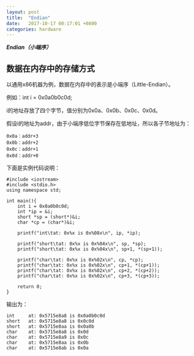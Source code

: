```yaml
---
layout: post
title:  "Endian"
date:   2017-10-17 00:17:01 +0800
categories: hardware
---
```


***Endian（小端序）***




## 数据在内存中的存储方式

以通用x86机器为例，数据在内存中的表示是小端序（Little-Endian）。

例如：int i = 0x0a0b0c0d;

i的地址存放了四个字节，值分别为0x0a、0x0b、0x0c、0x0d。

假设i的地址为addr，由于小端序低位字节保存在低地址，所以各子节地址为：

```
0x0a：addr+3
0x0b：addr+2
0x0c：addr+1
0x0d：addr+0
```

下面是实例代码说明：

```
#include <iostream>
#include <stdio.h>
using namespace std;

int main(){
    int i = 0x0a0b0c0d;
    int *ip = &i;
    short *sp = (short*)&i;
    char *cp = (char*)&i;
    
    printf("int\tat: 0x%x is 0x%08x\n", ip, *ip);

    printf("short\tat: 0x%x is 0x%04x\n", sp, *sp);
    printf("short\tat: 0x%x is 0x%04x\n", sp+1, *(sp+1));

    printf("char\tat: 0x%x is 0x%02x\n", cp, *cp);
    printf("char\tat: 0x%x is 0x%02x\n", cp+1, *(cp+1));
    printf("char\tat: 0x%x is 0x%02x\n", cp+2, *(cp+2));
    printf("char\tat: 0x%x is 0x%02x\n", cp+3, *(cp+3));

    return 0;
}
```

输出为：

```
int		at: 0x5715e8a8 is 0x0a0b0c0d
short	at: 0x5715e8a8 is 0x0c0d
short	at: 0x5715e8aa is 0x0a0b
char	at: 0x5715e8a8 is 0x0d
char	at: 0x5715e8a9 is 0x0c
char	at: 0x5715e8aa is 0x0b
char	at: 0x5715e8ab is 0x0a
```

